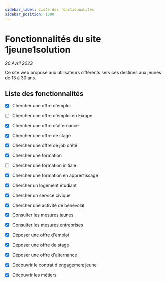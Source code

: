 ```yaml
---
sidebar_label: Liste des fonctionnalités
sidebar_position: 1000
---
```


# Fonctionnalités du site 1jeune1solution

_20 Avril 2023_

Ce site web propose aux utilisateurs différents services destinés aux jeunes de 13 à 30 ans.


## Liste des fonctionnalités

- [x] Chercher une offre d'emploi
- [ ] Chercher une offre d'emploi en Europe
- [x] Chercher une offre d'alternance
- [x] Chercher une offre de stage
- [x] Chercher une offre de job d'été
- [x] Chercher une formation
- [ ] Chercher une formation initiale
- [x] Chercher une formation en apprentissage
- [x] Chercher un logement étudiant
- [x] Chercher un service civique
- [x] Chercher une activité de bénévolat
- [x] Consulter les mesures jeunes
- [x] Consulter les mesures entreprises
- [x] Déposer une offre d'emploi
- [x] Déposer une offre de stage
- [x] Déposer une offre d'alternance
- [x] Découvrir le contrat d'engagement jeune
- [x] Découvrir les métiers

